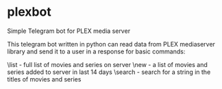 # plexbot
Simple Telegram bot for PLEX media server

This telegram bot  written in python can read data from PLEX mediaserver library and send it to a user in a response for basic commands:

\list - full list of movies and series on server
\new - a list of movies and series added to server in last 14 days
\search - search for a string in the titles of movies and series
